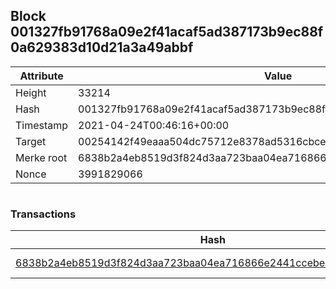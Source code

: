 ## Block 001327fb91768a09e2f41acaf5ad387173b9ec88f0a629383d10d21a3a49abbf

Attribute | Value
--- | ---
Height | 33214
Hash | 001327fb91768a09e2f41acaf5ad387173b9ec88f0a629383d10d21a3a49abbf
Timestamp | 2021-04-24T00:46:16+00:00
Target | 00254142f49eaaa504dc75712e8378ad5316cbcead634704b3734b6271167cc4
Merke root | 6838b2a4eb8519d3f824d3aa723baa04ea716866e2441ccebed585b0b9fc9d57
Nonce | 3991829066

```

```

### Transactions

Hash | Amount
--- | ---
[6838b2a4eb8519d3f824d3aa723baa04ea716866e2441ccebed585b0b9fc9d57](6838b2a4eb8519d3f824d3aa723baa04ea716866e2441ccebed585b0b9fc9d57.md) | 10.00000000 SKEPTI 
